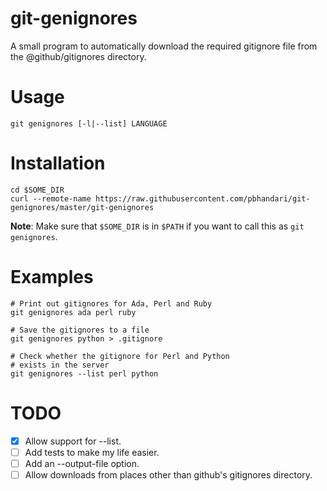 # git-genignores

A small program to automatically download the required gitignore file from the
@github/gitignores directory.

# Usage
`git genignores [-l|--list] LANGUAGE`

# Installation
```
cd $SOME_DIR
curl --remote-name https://raw.githubusercontent.com/pbhandari/git-genignores/master/git-genignores
```

**Note**: Make sure that `$SOME_DIR` is in `$PATH` if you want to call this as
`git genignores`.

# Examples
```
# Print out gitignores for Ada, Perl and Ruby
git genignores ada perl ruby

# Save the gitignores to a file
git genignores python > .gitignore

# Check whether the gitignore for Perl and Python
# exists in the server
git genignores --list perl python
```

# TODO
 - [x] Allow support for --list.
 - [ ] Add tests to make my life easier.
 - [ ] Add an --output-file option.
 - [ ] Allow downloads from places other than github's gitignores directory.
